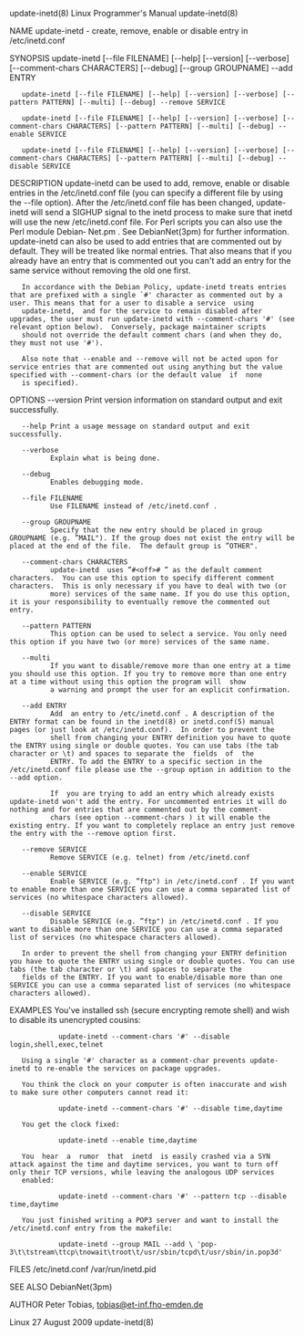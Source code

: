 update-inetd(8)                                                                         Linux Programmer's Manual                                                                         update-inetd(8)

NAME
       update-inetd - create, remove, enable or disable entry in /etc/inetd.conf

SYNOPSIS
       update-inetd [--file FILENAME] [--help] [--version] [--verbose] [--comment-chars CHARACTERS] [--debug] [--group GROUPNAME] --add ENTRY

       update-inetd [--file FILENAME] [--help] [--version] [--verbose] [--pattern PATTERN] [--multi] [--debug] --remove SERVICE

       update-inetd [--file FILENAME] [--help] [--version] [--verbose] [--comment-chars CHARACTERS] [--pattern PATTERN] [--multi] [--debug] --enable SERVICE

       update-inetd [--file FILENAME] [--help] [--version] [--verbose] [--comment-chars CHARACTERS] [--pattern PATTERN] [--multi] [--debug] --disable SERVICE

DESCRIPTION
       update-inetd  can be used to add, remove, enable or disable entries in the /etc/inetd.conf file (you can specify a different file by using the --file option).  After the /etc/inetd.conf file has
       been changed, update-inetd will send a SIGHUP signal to the inetd process to make sure that inetd will use the new /etc/inetd.conf file. For Perl scripts you can also use the Perl module Debian‐
       Net.pm  .  See  DebianNet(3pm) for further information.  update-inetd can also be used to add entries that are commented out by default. They will be treated like normal entries. That also means
       that if you already have an entry that is commented out you can't add an entry for the same service without removing the old one first.

       In accordance with the Debian Policy, update-inetd treats entries that are prefixed with a single `#' character as commented out by a user. This means that for a user to disable a service  using
       update-inetd,  and for the service to remain disabled after upgrades, the user must run update-inetd with --comment-chars '#' (see relevant option below).  Conversely, package maintainer scripts
       should not override the default comment chars (and when they do, they must not use '#').

       Also note that --enable and --remove will not be acted upon for service entries that are commented out using anything but the value specified with --comment-chars (or the default value  if  none
       is specified).

OPTIONS
       --version
              Print version information on standard output and exit successfully.

       --help Print a usage message on standard output and exit successfully.

       --verbose
              Explain what is being done.

       --debug
              Enables debugging mode.

       --file FILENAME
              Use FILENAME instead of /etc/inetd.conf .

       --group GROUPNAME
              Specify that the new entry should be placed in group GROUPNAME (e.g. ”MAIL"). If the group does not exist the entry will be placed at the end of the file.  The default group is ”OTHER".

       --comment-chars CHARACTERS
              update-inetd  uses ”#<off># ” as the default comment characters.  You can use this option to specify different comment characters.  This is only necessary if you have to deal with two (or
              more) services of the same name. If you do use this option, it is your responsibility to eventually remove the commented out entry.

       --pattern PATTERN
              This option can be used to select a service. You only need this option if you have two (or more) services of the same name.

       --multi
              If you want to disable/remove more than one entry at a time you should use this option. If you try to remove more than one entry at a time without using this option the program will  show
              a warning and prompt the user for an explicit confirmation.

       --add ENTRY
              Add  an entry to /etc/inetd.conf . A description of the ENTRY format can be found in the inetd(8) or inetd.conf(5) manual pages (or just look at /etc/inetd.conf).  In order to prevent the
              shell from changing your ENTRY definition you have to quote the ENTRY using single or double quotes. You can use tabs (the tab character or \t) and spaces to separate the  fields  of  the
              ENTRY. To add the ENTRY to a specific section in the /etc/inetd.conf file please use the --group option in addition to the --add option.

              If  you are trying to add an entry which already exists update-inetd won't add the entry. For uncommented entries it will do nothing and for entries that are commented out by the comment-
              chars (see option --comment-chars ) it will enable the existing entry. If you want to completely replace an entry just remove the entry with the --remove option first.

       --remove SERVICE
              Remove SERVICE (e.g. telnet) from /etc/inetd.conf

       --enable SERVICE
              Enable SERVICE (e.g. ”ftp") in /etc/inetd.conf . If you want to enable more than one SERVICE you can use a comma separated list of services (no whitespace characters allowed).

       --disable SERVICE
              Disable SERVICE (e.g. ”ftp") in /etc/inetd.conf . If you want to disable more than one SERVICE you can use a comma separated list of services (no whitespace characters allowed).

       In order to prevent the shell from changing your ENTRY definition you have to quote the ENTRY using single or double quotes. You can use tabs (the tab character or \t) and spaces to separate the
       fields of the ENTRY. If you want to enable/disable more than one SERVICE you can use a comma separated list of services (no whitespace characters allowed).

EXAMPLES
       You've installed ssh (secure encrypting remote shell) and wish to disable its unencrypted cousins:

                update-inetd --comment-chars '#' --disable login,shell,exec,telnet

       Using a single '#' character as a comment-char prevents update-inetd to re-enable the services on package upgrades.

       You think the clock on your computer is often inaccurate and wish to make sure other computers cannot read it:

                update-inetd --comment-chars '#' --disable time,daytime

       You get the clock fixed:

                update-inetd --enable time,daytime

       You  hear  a  rumor  that  inetd  is easily crashed via a SYN attack against the time and daytime services, you want to turn off only their TCP versions, while leaving the analogous UDP services
       enabled:

                update-inetd --comment-chars '#' --pattern tcp --disable time,daytime

       You just finished writing a POP3 server and want to install the /etc/inetd.conf entry from the makefile:

                update-inetd --group MAIL --add \ 'pop-3\t\tstream\ttcp\tnowait\troot\t/usr/sbin/tcpd\t/usr/sbin/in.pop3d'

FILES
       /etc/inetd.conf /var/run/inetd.pid

SEE ALSO
       DebianNet(3pm)

AUTHOR
       Peter Tobias, <tobias@et-inf.fho-emden.de>

Linux                                                                                         27 August 2009                                                                              update-inetd(8)
